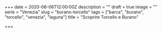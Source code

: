 +++
date = 2020-06-06T12:00:00Z
description = ""
draft = true
image = ""
serie = "Venezia"
slug = "burano-torcello"
tags = ["barca", "burano", "torcello", "venezia", "laguna"]
title = "Scoprire Torcello e Burano"

+++

